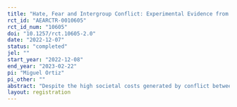```yaml
---
title: "Hate, Fear and Intergroup Conflict: Experimental Evidence from Nigeria"
rct_id: "AEARCTR-0010605"
rct_id_num: "10605"
doi: "10.1257/rct.10605-2.0"
date: "2022-12-07"
status: "completed"
jel: ""
start_year: "2022-12-08"
end_year: "2023-02-22"
pi: "Miguel Ortiz"
pi_other: ""
abstract: "Despite the high societal costs generated by conflict between social identity groups, we still have little clarity of what the micro-foundations of these conflicts are. Understanding and disentangling the deep drivers of conflict is important because they determine which policies are effective. In this paper, I first ask to what extent is intergroup conflict driven by hate vs fear. To answer this, I use a lab-in-the-field to estimates preferences and beliefs, and understand to what extent each one prevents cooperation between groups. Then, I ask how popular local policies tackle these two channels to increase cooperation. To answer this, I evaluate the effects of radio drama with a message to increase intergroup cooperation, and estimate how the treatment changes the parameters I estimate in the lab, and other real behavior outcomes."
layout: registration
---
```


